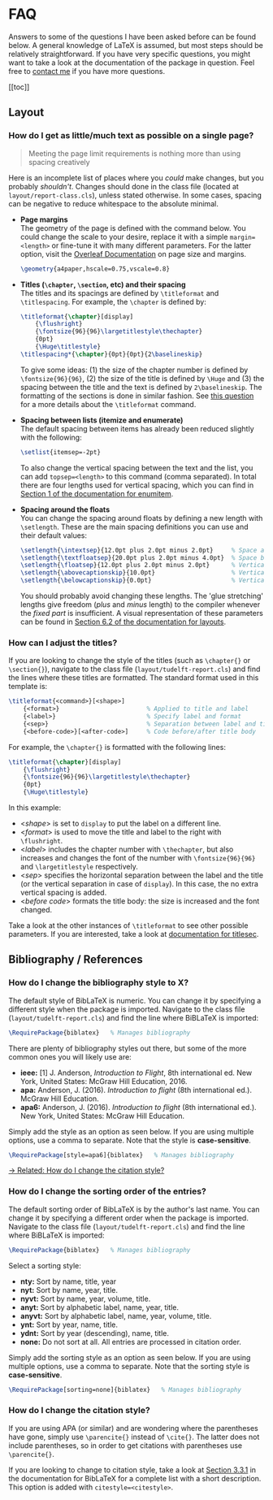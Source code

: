 # FAQ

Answers to some of the questions I have been asked before can be found below. A general knowledge of LaTeX is assumed, but most steps should be relatively straightforward. If you have very specific questions, you might want to take a look at the documentation of the package in question. Feel free to [contact me](/about.html#contact) if you have more questions.

[[toc]]

## Layout

### How do I get as little/much text as possible on a single page?

> Meeting the page limit requirements is nothing more than using spacing creatively

Here is an incomplete list of places where you *could* make changes, but you probably *shouldn't*. Changes should done in the class file (located at `layout/report-class.cls`), unless stated otherwise. In some cases, spacing can be negative to reduce whitespace to the absolute minimal.

- **Page margins**\
  The geometry of the page is defined with the command below. You could change the scale to your desire, replace it with a simple `margin=<length>` or fine-tune it with many different parameters. For the latter option, visit the [Overleaf Documentation](https://www.overleaf.com/learn/latex/page_size_and_margins#Fine_tuning_your_LaTeX_page_dimensions) on page size and margins.

  ```LaTeX
  \geometry{a4paper,hscale=0.75,vscale=0.8}
  ```

- **Titles (`\chapter`, `\section`, etc) and their spacing**\
  The titles and its spacings are defined by `\titleformat` and `\titlespacing`. For example, the `\chapter` is defined by:

  ```LaTeX
  \titleformat{\chapter}[display]
      {\flushright}
      {\fontsize{96}{96}\largetitlestyle\thechapter}
      {0pt}
      {\Huge\titlestyle}
  \titlespacing*{\chapter}{0pt}{0pt}{2\baselineskip}
  ```

  To give some ideas: (1) the size of the chapter number is defined by `\fontsize{96}{96}`, (2) the size of the title is defined by `\Huge` and (3) the spacing between the title and the text is defined by `2\baselineskip`. The formatting of the sections is done in similar fashion. See [this question](/report/faq.html#how-can-i-adjust-the-titles) for a more details about the `\titleformat` command.

- **Spacing between lists (itemize and enumerate)**\
  The default spacing between items has already been reduced slightly with the following:

  ```LaTeX
  \setlist{itemsep=-2pt}
  ```

  To also change the vertical spacing between the text and the list, you can add `topsep=<length>` to this command (comma separated). In total there are four lengths used for vertical spacing, which you can find in [Section 1 of the documentation for enumitem](http://mirrors.ctan.org/macros/latex/contrib/enumitem/enumitem.pdf#section.1).

- **Spacing around the floats**\
  You can change the spacing around floats by defining a new length with `\setlength`. These are the main spacing definitions you can use and their default values:

  ```LaTeX
  \setlength{\intextsep}{12.0pt plus 2.0pt minus 2.0pt}     % Space above/below [h]
  \setlength{\textfloatsep}{20.0pt plus 2.0pt minus 4.0pt}  % Space below [t]/above [b]
  \setlength{\floatsep}{12.0pt plus 2.0pt minus 2.0pt}      % Vertical space between figures
  \setlength{\abovecaptionskip}{10.0pt}                     % Vertical space before caption
  \setlength{\belowcaptionskip}{0.0pt}                      % Vertical space after caption
  ```

  You should probably avoid changing these lengths. The 'glue stretching' lengths give freedom (*plus* and *minus* length) to the compiler whenever the *fixed part* is insufficient. A visual representation of these parameters can be found in [Section 6.2 of the documentation for layouts](http://mirrors.ctan.org/macros/latex/contrib/layouts/layman.pdf).

### How can I adjust the titles?

If you are looking to change the style of the titles (such as `\chapter{}` or `\section{}`), navigate to the class file (`layout/tudelft-report.cls`) and find the lines where these titles are formatted. The standard format used in this template is:

  ```LaTeX
  \titleformat{<command>}[<shape>]
      {<format>}                        % Applied to title and label
      {<label>}                         % Specify label and format
      {<sep>}                           % Separation between label and title
      {<before-code>}[<after-code>]     % Code before/after title body
  ```

For example, the `\chapter{}` is formatted with the following lines:

  ```LaTeX
  \titleformat{\chapter}[display]
      {\flushright}
      {\fontsize{96}{96}\largetitlestyle\thechapter}
      {0pt}
      {\Huge\titlestyle}
  ```

In this example:

- <*shape*> is set to `display` to put the label on a different line.
- <*format*> is used to move the title and label to the right with `\flushright`.
- <*label*> includes the chapter number with `\thechapter`, but also increases and changes the font of the number with `\fontsize{96}{96}` and `\largetitlestyle` respectively.
- <*sep*> specifies the horizontal separation between the label and the title (or the vertical separation in case of `display`). In this case, the no extra vertical spacing is added.
- <*before code*> formats the title body: the size is increased and the font changed.

Take a look at the other instances of `\titleformat` to see other possible parameters. If you are interested, take a look at [documentation for titlesec](http://mirrors.ctan.org/macros/latex/contrib/titlesec/titlesec.pdf).

## Bibliography / References

### How do I change the bibliography style to X?

The default style of BibLaTeX is numeric. You can change it by specifying a different style when the package is imported. Navigate to the class file (`layout/tudelft-report.cls`) and find the line where BiBLaTeX is imported:

```LaTeX
\RequirePackage{biblatex}   % Manages bibliography
```

There are plenty of bibliography styles out there, but some of the more common ones you will likely use are:

- **ieee:** [1] J. Anderson, *Introduction to Flight*, 8th international ed. New York, United States: McGraw Hill Education, 2016.
- **apa:** Anderson, J. (2016). *Introduction to flight* (8th international ed.). McGraw Hill Education.
- **apa6:** Anderson, J. (2016). *Introduction to flight* (8th international ed.). New York, United States: McGraw Hill Education.

Simply add the style as an option as seen below. If you are using multiple options, use a comma to separate. Note that the style is **case-sensitive**.

```LaTeX
\RequirePackage[style=apa6]{biblatex}   % Manages bibliography
```

[→ Related: How do I change the citation style?](/report/faq.html#how-do-i-change-the-citation-style)

### How do I change the sorting order of the entries?

The default sorting order of BibLaTeX is by the author's last name. You can change it by specifying a different order when the package is imported. Navigate to the class file (`layout/tudelft-report.cls`) and find the line where BiBLaTeX is imported:

```LaTeX
\RequirePackage{biblatex}   % Manages bibliography
```

Select a sorting style:

- **nty:** Sort by name, title, year
- **nyt:** Sort by name, year, title.
- **nyvt:** Sort by name, year, volume, title.
- **anyt:** Sort by alphabetic label, name, year, title.
- **anyvt:** Sort by alphabetic label, name, year, volume, title.
- **ynt:** Sort by year, name, title.
- **ydnt:** Sort by year (descending), name, title.
- **none:** Do not sort at all. All entries are processed in citation order.

Simply add the sorting style as an option as seen below. If you are using multiple options, use a comma to separate. Note that the sorting style is **case-sensitive**.

```LaTeX
\RequirePackage[sorting=none]{biblatex}   % Manages bibliography
```

### How do I change the citation style?

If you are using APA (or similar) and are wondering where the parentheses have gone, simply use `\parencite{}` instead of `\cite{}`. The latter does not include parentheses, so in order to get citations with parentheses use `\parencite{}`.

If you are looking to change to citation style, take a look at [Section 3.3.1](http://mirrors.ctan.org/macros/latex/contrib/biblatex/doc/biblatex.pdf#subsubsection.3.3.1) in the documentation for BibLaTeX for a complete list with a short description. This option is added with `citestyle=<citestyle>`.
